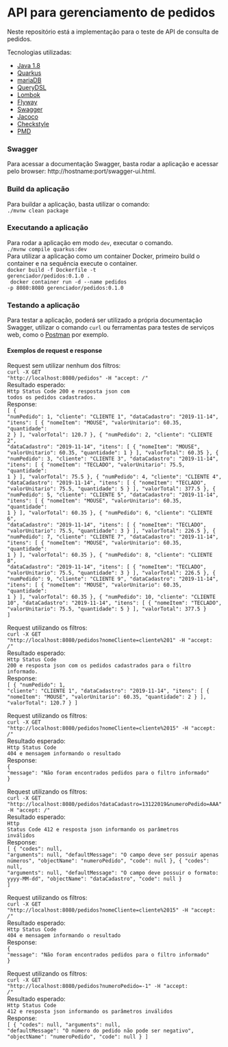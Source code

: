 # API para gerenciamento de pedidos

Neste repositório está a implementação para o teste de API de consulta de pedidos.

Tecnologias utilizadas:

* [Java 1.8](https://openjdk.java.net/install/)
* [Quarkus](https://quarkus.io/)
* [mariaDB](https://mariadb.org/)
* [QueryDSL](http://www.querydsl.com/)
* [Lombok](https://projectlombok.org/)
* [Flyway](https://flywaydb.org/)
* [Swagger](https://swagger.io/)
* [Jacoco](https://www.eclemma.org/jacoco/)
* [Checkstyle](https://checkstyle.sourceforge.io/)
* [PMD](https://pmd.github.io/)

### Swagger
Para acessar a documentação Swagger, basta rodar a aplicação e acessar pelo browser: http://hostname:port/swagger-ui.html.

### Build da aplicação
Para buildar a aplicação, basta utilizar o comando: <br/>
<code>./mvnw clean package</code>

### Executando a aplicação
Para rodar a aplicação em modo <code>dev</code>, executar o comando.<br/>
<code>./mvnw compile quarkus:dev</code><br/>
Para utilizar a aplicação como um container Docker, primeiro build o container e na sequência execute o container.<br/>
<code>docker build -f Dockerfile -t gerenciador/pedidos:0.1.0 .<br/>
docker container run -d --name pedidos -p 8080:8080 gerenciador/pedidos:0.1.0</code><br/>

### Testando a aplicação
Para testar a aplicação, poderá ser utilizado a própria documentação Swagger, utilizar o comando <code>curl</code> ou ferramentas para testes de serviços web, como o [Postman](https://www.getpostman.com/) por exemplo.

#### Exemplos de request e response
Request sem utilizar nenhum dos filtros:<br/>
<code>curl -X GET "http://localhost:8080/pedidos" -H "accept: */*"</code><br/>
Resultado esperado:<br/>
<code>Http Status Code 200 e resposta json com todos os pedidos cadastrados.</code><br/>
Response:<br/>
<code>[
        {
          "numPedido": 1,
          "cliente": "CLIENTE 1",
          "dataCadastro": "2019-11-14",
          "itens": [
            {
              "nomeItem": "MOUSE",
              "valorUnitario": 60.35,
              "quantidade": 2
            }
          ],
          "valorTotal": 120.7
        },
        {
          "numPedido": 2,
          "cliente": "CLIENTE 2",
          "dataCadastro": "2019-11-14",
          "itens": [
            {
              "nomeItem": "MOUSE",
              "valorUnitario": 60.35,
              "quantidade": 1
            }
          ],
          "valorTotal": 60.35
        },
        {
          "numPedido": 3,
          "cliente": "CLIENTE 3",
          "dataCadastro": "2019-11-14",
          "itens": [
            {
              "nomeItem": "TECLADO",
              "valorUnitario": 75.5,
              "quantidade": 1
            }
          ],
          "valorTotal": 75.5
        },
        {
          "numPedido": 4,
          "cliente": "CLIENTE 4",
          "dataCadastro": "2019-11-14",
          "itens": [
            {
              "nomeItem": "TECLADO",
              "valorUnitario": 75.5,
              "quantidade": 5
            }
          ],
          "valorTotal": 377.5
        },
        {
          "numPedido": 5,
          "cliente": "CLIENTE 5",
          "dataCadastro": "2019-11-14",
          "itens": [
            {
              "nomeItem": "MOUSE",
              "valorUnitario": 60.35,
              "quantidade": 1
            }
          ],
          "valorTotal": 60.35
        },
        {
          "numPedido": 6,
          "cliente": "CLIENTE 6",
          "dataCadastro": "2019-11-14",
          "itens": [
            {
              "nomeItem": "TECLADO",
              "valorUnitario": 75.5,
              "quantidade": 3
            }
          ],
          "valorTotal": 226.5
        },
        {
          "numPedido": 7,
          "cliente": "CLIENTE 7",
          "dataCadastro": "2019-11-14",
          "itens": [
            {
              "nomeItem": "MOUSE",
              "valorUnitario": 60.35,
              "quantidade": 1
            }
          ],
          "valorTotal": 60.35
        },
        {
          "numPedido": 8,
          "cliente": "CLIENTE 8",
          "dataCadastro": "2019-11-14",
          "itens": [
            {
              "nomeItem": "TECLADO",
              "valorUnitario": 75.5,
              "quantidade": 3
            }
          ],
          "valorTotal": 226.5
        },
        {
          "numPedido": 9,
          "cliente": "CLIENTE 9",
          "dataCadastro": "2019-11-14",
          "itens": [
            {
              "nomeItem": "MOUSE",
              "valorUnitario": 60.35,
              "quantidade": 1
            }
          ],
          "valorTotal": 60.35
        },
        {
          "numPedido": 10,
          "cliente": "CLIENTE 10",
          "dataCadastro": "2019-11-14",
          "itens": [
            {
              "nomeItem": "TECLADO",
              "valorUnitario": 75.5,
              "quantidade": 5
            }
          ],
          "valorTotal": 377.5
        }
      ]</code><br/>

Request utilizando os filtros:<br/>
<code>curl -X GET "http://localhost:8080/pedidos?nomeCliente=cliente%201" -H "accept: */*"</code><br/>
Resultado esperado:<br/>
<code>Http Status Code 200 e resposta json com os pedidos cadastrados para o filtro informado.</code><br/>
Response:<br/>
<code>[
        {
          "numPedido": 1,
          "cliente": "CLIENTE 1",
          "dataCadastro": "2019-11-14",
          "itens": [
            {
              "nomeItem": "MOUSE",
              "valorUnitario": 60.35,
              "quantidade": 2
            }
          ],
          "valorTotal": 120.7
        }
      ]</code><br/>
      
Request utilizando os filtros:<br/>
<code>curl -X GET "http://localhost:8080/pedidos?nomeCliente=cliente%2015" -H "accept: */*"</code><br/>
Resultado esperado:<br/>
<code>Http Status Code 404 e mensagem informando o resultado</code><br/>
Response:<br/>
<code>{
        "message": "Não foram encontrados pedidos para o filtro informado"
      }</code><br/>

Request utilizando os filtros:<br/>
<code>curl -X GET "http://localhost:8080/pedidos?dataCadastro=13122019&numeroPedido=AAA" -H "accept: */*"</code><br/>
Resultado esperado:<br/>
<code>Http Status Code 412 e resposta json informando os parâmetros inválidos</code><br/>
Response:<br/>
<code>[
        {
          "codes": null,
          "arguments": null,
          "defaultMessage": "O campo deve ser possuir apenas números",
          "objectName": "numeroPedido",
          "code": null
        },
        {
          "codes": null,
          "arguments": null,
          "defaultMessage": "O campo deve possuir o formato: yyyy-MM-dd",
          "objectName": "dataCadastro",
          "code": null
        }
      ]</code><br/>
      
Request utilizando os filtros:<br/>
<code>curl -X GET "http://localhost:8080/pedidos?nomeCliente=cliente%2015" -H "accept: */*"</code><br/>
Resultado esperado:<br/>
<code>Http Status Code 404 e mensagem informando o resultado</code><br/>
Response:<br/>
<code>{
        "message": "Não foram encontrados pedidos para o filtro informado"
      }</code><br/>

Request utilizando os filtros:<br/>
<code>curl -X GET "http://localhost:8080/pedidos?numeroPedido=-1" -H "accept: */*"</code><br/>
Resultado esperado:<br/>
<code>Http Status Code 412 e resposta json informando os parâmetros inválidos</code><br/>
Response:<br/>
<code>[
        {
          "codes": null,
          "arguments": null,
          "defaultMessage": "O número do pedido não pode ser negativo",
          "objectName": "numeroPedido",
          "code": null
        }
      ]</code><br/>